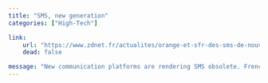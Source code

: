 ```yaml
---
title: "SMS, new generation"
categories: ["High-Tech"]

link:
    url: "https://www.zdnet.fr/actualites/orange-et-sfr-des-sms-de-nouvelle-generation-39817114.htm"
    dead: false

message: "New communication platforms are rendering SMS obsolete. French carriers are developing an alternative supporting group messages and file transfer."
---
```

